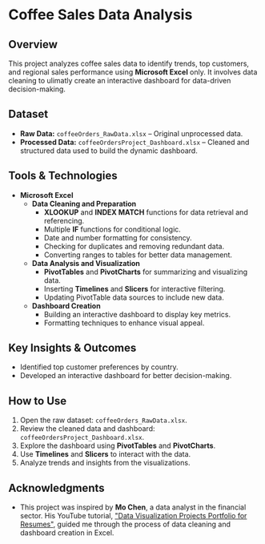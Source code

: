 # Coffee Sales Data Analysis

## Overview

This project analyzes coffee sales data to identify trends, top customers, and regional sales performance using **Microsoft Excel** only. It involves data cleaning to ulimatly create an interactive dashboard for data-driven decision-making.

## Dataset

- **Raw Data:** `coffeeOrders_RawData.xlsx` – Original unprocessed data.
- **Processed Data:** `coffeeOrdersProject_Dashboard.xlsx` – Cleaned and structured data used to build the dynamic dashboard.

## Tools & Technologies

- **Microsoft Excel**
  - **Data Cleaning and Preparation**
    - **XLOOKUP** and **INDEX MATCH** functions for data retrieval and referencing.
    - Multiple **IF** functions for conditional logic.
    - Date and number formatting for consistency.
    - Checking for duplicates and removing redundant data.
    - Converting ranges to tables for better data management.
  - **Data Analysis and Visualization**
    - **PivotTables** and **PivotCharts** for summarizing and visualizing data.
    - Inserting **Timelines** and **Slicers** for interactive filtering.
    - Updating PivotTable data sources to include new data.
  - **Dashboard Creation**
    - Building an interactive dashboard to display key metrics.
    - Formatting techniques to enhance visual appeal.

## Key Insights & Outcomes

- Identified top customer preferences by country.
- Developed an interactive dashboard for better decision-making.
  
## How to Use

1. Open the raw dataset: `coffeeOrders_RawData.xlsx`.
2. Review the cleaned data and dashboard: `coffeeOrdersProject_Dashboard.xlsx`.
3. Explore the dashboard using **PivotTables** and **PivotCharts**.
4. Use **Timelines** and **Slicers** to interact with the data.
5. Analyze trends and insights from the visualizations.

## Acknowledgments

- This project was inspired by **Mo Chen**, a data analyst in the financial sector. His YouTube tutorial, ["Data Visualization Projects Portfolio for Resumes"](https://www.youtube.com/watch?v=m13o5aqeCbM), guided me through the process of data cleaning and dashboard creation in Excel.

